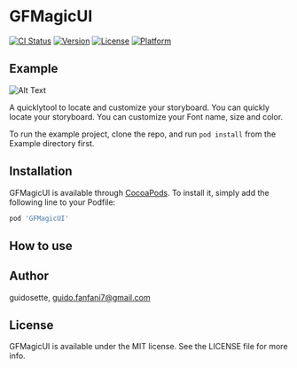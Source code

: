 # GFMagicUI

[![CI Status](https://img.shields.io/travis/guidosette/GFMagicUI.svg?style=flat)](https://travis-ci.org/guidosette/GFMagicUI)
[![Version](https://img.shields.io/cocoapods/v/GFMagicUI.svg?style=flat)](https://cocoapods.org/pods/GFMagicUI)
[![License](https://img.shields.io/cocoapods/l/GFMagicUI.svg?style=flat)](https://cocoapods.org/pods/GFMagicUI)
[![Platform](https://img.shields.io/cocoapods/p/GFMagicUI.svg?style=flat)](https://cocoapods.org/pods/GFMagicUI)

## Example

![Alt Text](https://github.com/guidosette/GFMagicUI/blob/master/photo.gif)

A quicklytool to locate and customize your storyboard.
You can quickly locate your storyboard. You can customize your Font name, size and color.

To run the example project, clone the repo, and run `pod install` from the Example directory first.

## Installation

GFMagicUI is available through [CocoaPods](https://cocoapods.org). To install
it, simply add the following line to your Podfile:

```ruby
pod 'GFMagicUI'
```

## How to use


## Author

guidosette, guido.fanfani7@gmail.com

## License

GFMagicUI is available under the MIT license. See the LICENSE file for more info.
